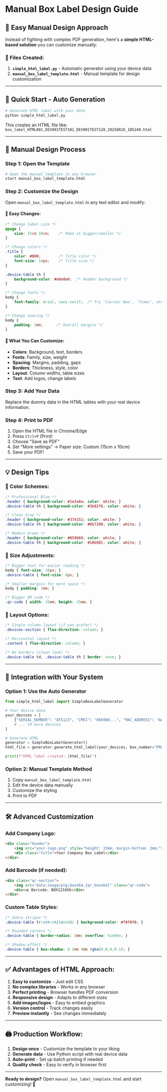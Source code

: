 # Manual Box Label Design Guide

## 🎨 Easy Manual Design Approach

Instead of fighting with complex PDF generation, here's a **simple HTML-based solution** you can customize manually:

### 📁 Files Created:
1. **`simple_html_label.py`** - Automatic generator using your device data
2. **`manual_box_label_template.html`** - Manual template for design customization

---

## 🚀 Quick Start - Auto Generation

```bash
# Generate HTML label with your data
python simple_html_label.py
```

This creates an HTML file like: `box_label_HTML001_DEV001TEST101_DEV001TEST120_20250826_105248.html`

---

## 🎨 Manual Design Process

### Step 1: Open the Template
```bash
# Open the manual template in any browser
start manual_box_label_template.html
```

### Step 2: Customize the Design
Open `manual_box_label_template.html` in any text editor and modify:

#### 🔧 Easy Changes:
```css
/* Change label size */
@page {
    size: 15cm 10cm;    /* Make it bigger/smaller */
}

/* Change colors */
.title {
    color: #000;        /* Title color */
    font-size: 14px;    /* Title size */
}

.device-table th {
    background-color: #e0e0e0;  /* Header background */
}

/* Change fonts */
body {
    font-family: Arial, sans-serif;  /* Try 'Courier New', 'Times', etc. */
}

/* Change spacing */
body {
    padding: 3mm;      /* Overall margins */
}
```

#### 🎯 What You Can Customize:
- **Colors**: Background, text, borders
- **Fonts**: Family, size, weight
- **Spacing**: Margins, padding, gaps
- **Borders**: Thickness, style, color
- **Layout**: Column widths, table sizes
- **Text**: Add logos, change labels

### Step 3: Add Your Data
Replace the dummy data in the HTML tables with your real device information.

### Step 4: Print to PDF
1. Open the HTML file in Chrome/Edge
2. Press `Ctrl+P` (Print)
3. Choose "Save as PDF"
4. Set "More settings" → Paper size: Custom (15cm x 10cm)
5. Save your PDF!

---

## 💡 Design Tips

### 🎨 Color Schemes:
```css
/* Professional Blue */
.header { background-color: #1e3a8a; color: white; }
.device-table th { background-color: #3b82f6; color: white; }

/* Clean Gray */
.header { background-color: #374151; color: white; }
.device-table th { background-color: #6b7280; color: white; }

/* Modern Green */
.header { background-color: #059669; color: white; }
.device-table th { background-color: #10b981; color: white; }
```

### 📏 Size Adjustments:
```css
/* Bigger text for easier reading */
body { font-size: 10px; }
.device-table { font-size: 8px; }

/* Smaller margins for more space */
body { padding: 2mm; }

/* Bigger QR code */
.qr-code { width: 25mm; height: 25mm; }
```

### 🎯 Layout Options:
```css
/* Single column layout (if you prefer) */
.devices-section { flex-direction: column; }

/* Horizontal layout */
.content { flex-direction: column; }

/* No borders (clean look) */
.device-table td, .device-table th { border: none; }
```

---

## 🔄 Integration with Your System

### Option 1: Use the Auto Generator
```python
from simple_html_label import SimpleBoxLabelGenerator

# Your device data
your_devices = [
    {"SERIAL_NUMBER": "ATS123", "IMEI": "866988...", "MAC_ADDRESS": "AA:BB:..."},
    # ... 19 more devices
]

# Generate HTML
generator = SimpleBoxLabelGenerator()
html_file = generator.generate_html_label(your_devices, box_number="PROD001")

print(f"HTML label created: {html_file}")
```

### Option 2: Manual Template Method
1. Copy `manual_box_label_template.html`
2. Edit the device data manually
3. Customize the styling
4. Print to PDF

---

## 🛠️ Advanced Customization

### Add Company Logo:
```html
<div class="header">
    <img src="your-logo.png" style="height: 15mm; margin-bottom: 2mm;">
    <div class="title">Your Company Box Label</div>
</div>
```

### Add Barcode (if needed):
```html
<div class="qr-section">
    <img src="data:image/png;base64,{qr_base64}" class="qr-code">
    <div>📊 Barcode: BOX123456</div>
</div>
```

### Custom Table Styles:
```css
/* Zebra stripes */
.device-table tr:nth-child(odd) { background-color: #f0f0f0; }

/* Rounded corners */
.device-table { border-radius: 3mm; overflow: hidden; }

/* Shadow effect */
.device-table { box-shadow: 0 2mm 4mm rgba(0,0,0,0.1); }
```

---

## ✅ Advantages of HTML Approach:

1. **Easy to customize** - Just edit CSS
2. **No complex libraries** - Works in any browser
3. **Perfect printing** - Browser handles PDF conversion
4. **Responsive design** - Adapts to different sizes
5. **Add images/logos** - Easy to embed graphics
6. **Version control** - Track changes easily
7. **Preview instantly** - See changes immediately

---

## 🖨️ Production Workflow:

1. **Design once** - Customize the template to your liking
2. **Generate data** - Use Python script with real device data
3. **Auto-print** - Set up batch printing if needed
4. **Quality check** - Easy to verify in browser first

---

**Ready to design?** Open `manual_box_label_template.html` and start customizing! 🎨